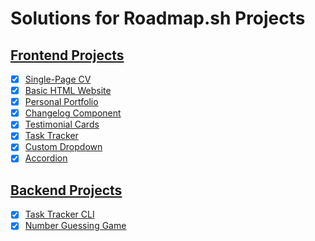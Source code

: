 # Solutions for Roadmap.sh Projects

## [Frontend Projects](https://roadmap.sh/frontend)

- [x] [Single-Page CV](https://roadmap.sh/projects/single-page-cv)
- [x] [Basic HTML Website](https://roadmap.sh/projects/basic-html-website)
- [x] [Personal Portfolio](https://roadmap.sh/projects/portfolio-website)
- [x] [Changelog Component](https://roadmap.sh/projects/changelog-component)
- [x] [Testimonial Cards](https://roadmap.sh/projects/testimonial-cards)
- [x] [Task Tracker](https://roadmap.sh/projects/task-tracker-js)
- [x] [Custom Dropdown](https://roadmap.sh/projects/custom-dropdown)
- [x] [Accordion](https://roadmap.sh/projects/accordion)

## [Backend Projects](https://roadmap.sh/backend)
- [x] [Task Tracker CLI](https://roadmap.sh/projects/task-tracker)
- [x] [Number Guessing Game](https://roadmap.sh/projects/number-guessing-game)
